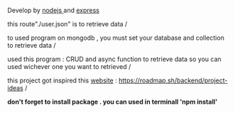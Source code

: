 <!-- Personal Blogging Platform API -->

Develop by 	<ins> nodejs </ins> and 	<ins> express </ins> 

this route"./user.json" is to retrieve data /

to used program on mongodb , you must set your database and collection to retrieve data /

used this program : CRUD and async function to retrieve data so you can used wichever one you want to retrieved /

this project got inspired this <ins>website</ins> : https://roadmap.sh/backend/project-ideas /

**don't forget to install package . you can used in terminall 'npm install'** 
